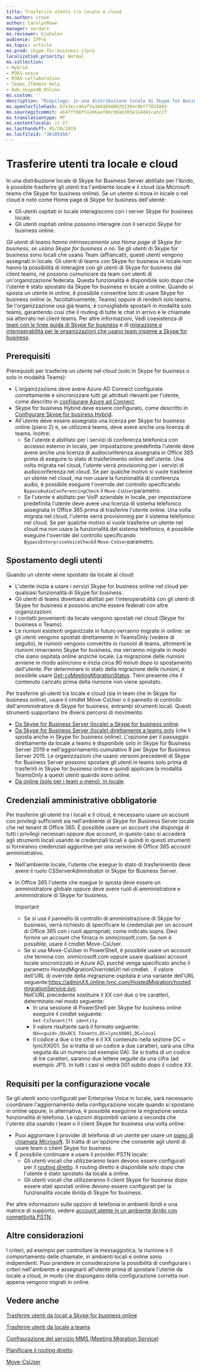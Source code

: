 ```yaml
---
title: Trasferire utenti tra locale e cloud
ms.author: crowe
author: CarolynRowe
manager: serdars
ms.reviewer: bjwhalen
audience: ITPro
ms.topic: article
ms.prod: skype-for-business-itpro
localization_priority: Normal
ms.collection:
- Hybrid
- M365-voice
- M365-collaboration
- Teams_ITAdmin_Help
- Adm_Skype4B_Online
ms.custom: ''
description: "Riepilogo: in una distribuzione locale di Skype for Business Server abilitato per l'ibrido, è possibile trasferire gli utenti tra l'ambiente locale e il cloud (sia a Microsoft teams che a Skype for business online)."
ms.openlocfilehash: b7e3ecc46af5a3043848d9291394c0bff7835883
ms.sourcegitcommit: ab47ff88f51a96aaf8bc99a6303e114d41ca5c2f
ms.translationtype: MT
ms.contentlocale: it-IT
ms.lasthandoff: 05/20/2019
ms.locfileid: "36185456"
---
```

# <a name="move-users-between-on-premises-and-cloud"></a>Trasferire utenti tra locale e cloud

In una distribuzione locale di Skype for Business Server abilitato per l'ibrido, è possibile trasferire gli utenti tra l'ambiente locale e il cloud (sia Microsoft teams che Skype for business online). Se un utente si trova in locale o nel cloud è noto come Home page di Skype for business dell'utente:

- Gli utenti ospitati in locale interagiscono con i server Skype for business locale.
- Gli utenti ospitati online possono interagire con il servizio Skype for business online.

*Gli utenti di teams hanno intrinsecamente una Home page di Skype for business, se usano Skype for business o no.* Se gli utenti di Skype for business sono locali che usano Team (affiancati), questi utenti vengono assegnati in locale. Gli utenti di teams con Skype for business in locale non hanno la possibilità di interagire con gli utenti di Skype for business dal client teams, né possono comunicare da team con utenti di un'organizzazione federata. Questa funzionalità è disponibile solo dopo che l'utente è stato spostato da Skype for business in locale a online. Quando si sposta un utente in online, è possibile consentire loro di usare Skype for business online (e, facoltativamente, Teams) oppure di renderli solo teams. Se l'organizzazione usa già teams, è consigliabile spostarli in modalità solo teams, garantendo così che il routing di tutte le chat in arrivo e le chiamate sia atterrato nel client teams. Per altre informazioni, Vedi coesistenza di [team con le linee guida di Skype for business](/microsoftteams/coexistence-chat-calls-presence) e di [migrazione e interoperabilità per le organizzazioni che usano team insieme a Skype for business](/microsoftteams/migration-interop-guidance-for-teams-with-skype).

## <a name="prerequisites"></a>Prerequisiti

Prerequisiti per trasferire un utente nel cloud (solo in Skype for business o solo in modalità Teams):

- L'organizzazione deve avere Azure AD Connect configurata correttamente e sincronizzare tutti gli attributi rilevanti per l'utente, come descritto in [configurare Azure ad Connect](configure-azure-ad-connect.md).
- Skype for business Hybrid deve essere configurato, come descritto in [Configurare Skype for business Hybrid](configure-federation-with-skype-for-business-online.md).
- All'utente deve essere assegnata una licenza per Skype for business online (piano 2) e, se utilizzerà teams, deve avere anche una licenza di teams.  Inoltre:
    - Se l'utente è abilitato per i servizi di conferenza telefonica con accesso esterno in locale, per impostazione predefinita l'utente deve avere anche una licenza di audioconferenza assegnata in Office 365 prima di eseguire lo stato di trasferimento online dell'utente. Una volta migrata nel cloud, l'utente verrà provisioning per i servizi di audioconferenza nel cloud. Se per qualche motivo si vuole trasferire un utente nel cloud, ma non usare la funzionalità di conferenza audio, è possibile eseguire l'override del controllo specificando `BypassAudioConferencingCheck` il `Move-CsUser`parametro.
    - Se l'utente è abilitato per VoIP aziendale in locale, per impostazione predefinita l'utente deve avere una licenza di sistema telefonico assegnata in Office 365 prima di trasferire l'utente online. Una volta migrata nel cloud, l'utente verrà provisioning per il sistema telefonico nel cloud. Se per qualche motivo si vuole trasferire un utente nel cloud ma non usare la funzionalità del sistema telefonico, è possibile eseguire l'override del controllo specificando `BypassEnterpriseVoiceCheck`il `Move-CsUser`parametro.


## <a name="moving-users"></a>Spostamento degli utenti

Quando un utente viene spostato da locale al cloud:

- L'utente inizia a usare i servizi Skype for business online nel cloud per qualsiasi funzionalità di Skype for business.
- Gli utenti di teams diventano abilitati per l'interoperabilità con gli utenti di Skype for business e possono anche essere federati con altre organizzazioni.
- I contatti provenienti da locale vengono spostati nel cloud (Skype for business o Teams).
- Le riunioni esistenti organizzate in futuro verranno migrate in online: se gli utenti vengono spostati direttamente in TeamsOnly (vedere di seguito), le riunioni vengono convertite in riunioni di teams, altrimenti le riunioni rimarranno Skype for business, ma verranno migrate in modo che siano ospitata online anziché locale.  La migrazione delle riunioni avviene in modo asincrono e inizia circa 90 minuti dopo lo spostamento dell'utente.  Per determinare lo stato della migrazione delle riunioni, è possibile usare [Get-csMeetingMigrationStatus](../../SfbOnline/audio-conferencing-in-office-365/setting-up-the-meeting-migration-service-mms.md#managing-mms). Tieni presente che il contenuto caricato prima della riunione non viene spostato.

Per trasferire gli utenti tra locale e cloud (sia in team che in Skype for business online), usare il cmdlet Move-CsUser o il pannello di controllo dell'amministratore di Skype for business, entrambi strumenti locali. Questi strumenti supportano tre diversi percorsi di movimento:

- [Da Skype for Business Server (locale) a Skype for business online](move-users-from-on-premises-to-skype-for-business-online.md).
- [Da Skype for Business Server (locale) direttamente a teams only](move-users-from-on-premises-to-teams.md) (che li sposta anche in Skype for business online).  L'opzione per il passaggio direttamente da locale a teams è disponibile solo in Skype for Business Server 2019 e nell'aggiornamento cumulativo 8 per Skype for Business Server 2015. Le organizzazioni che usano versioni precedenti di Skype for Business Server possono spostare gli utenti in teams solo prima di trasferirli in Skype for business online e quindi applicare la modalità TeamsOnly a questi utenti quando sono online.
- [Da online (solo per i team o meno), in locale](move-users-from-the-cloud-to-on-premises.md).

## <a name="required-administrative-credentials"></a>Credenziali amministrative obbligatorie

Per trasferire gli utenti tra i locali e il cloud, è necessario usare un account con privilegi sufficienti sia nell'ambiente di Skype for Business Server locale che nel tenant di Office 365. È possibile usare un account che disponga di tutti i privilegi necessari oppure due account, in questo caso si accederà agli strumenti locali usando le credenziali locali e quindi in questi strumenti si forniranno credenziali aggiuntive per una versione di Office 365 account amministrativo.  

- Nell'ambiente locale, l'utente che esegue lo stato di trasferimento deve avere il ruolo CSServerAdminstrator in Skype for Business Server.
- In Office 365 l'utente che esegue lo sposta deve essere un amministratore globale oppure deve avere ruoli di amministratore e amministratore di Skype for business.  

    > [!Important]
    > - Se si usa il pannello di controllo di amministrazione di Skype for business, verrà richiesto di specificare le credenziali per un account di Office 365 con i ruoli appropriati, come indicato sopra. Devi fornire un account che finisca in onmicrosoft.com. Se non è possibile, usare il cmdlet Move-CsUser.
    >- Se si usa Move-CsUser in PowerShell, è possibile usare un account che termina con. onmicrosoft.com oppure usare qualsiasi account locale sincronizzato in Azure AD, purché venga specificato anche il parametro HostedMigrationOverrideUrl nel cmdlet. . Il valore dell'URL di override della migrazione ospitata è una variante dell'URL seguente:https://adminXX.online.lync.com/HostedMigration/hostedmigrationService.svc<br>Nell'URL precedente sostituire il XX con due o tre caratteri, determinato nel modo seguente:
    >   - In una sessione di PowerShell per Skype for business online eseguire il cmdlet seguente:<br>`Get-CsTenant|ft identity`
    >    - Il valore risultante sarà il formato seguente:<br>`OU=<guid>,OU=OCS Tenants,DC=lyncXX001,DC=local`
    >    - Il codice a due o tre cifre è il XX contenuto nella sezione DC = lyncXX001. Se si tratta di un codice a due caratteri, sarà una cifra seguita da un numero (ad esempio 0A). Se si tratta di un codice di tre caratteri, saranno due lettere seguite da una cifra (ad esempio JP1). In tutti i casi si vedrà 001 subito dopo il codice XX.


## <a name="voice-configuration-requirements"></a>Requisiti per la configurazione vocale

Se gli utenti sono configurati per Enterprise Voice in locale, sarà necessario coordinare l'aggiornamento della configurazione vocale quando si spostano in online oppure, in alternativa, è possibile eseguirne la migrazione senza funzionalità di telefonia. Le opzioni disponibili variano a seconda che l'utente stia usando i team o il client Skype for business una volta online:

- Puoi aggiornare il provider di telefonia di un utente per usare un [piano di chiamata Microsoft](/microsoftteams/calling-plans-for-office-365). Si tratta di un'opzione che consente agli utenti di usare team o client Skype for business.
- È possibile continuare a usare il provider PSTN locale:
  - Gli utenti vocali che utilizzeranno team devono essere configurati per il [routing diretto](/microsoftteams/direct-routing-plan). Il routing diretto è disponibile solo dopo che l'utente è stato spostato da locale a online.
  - Gli utenti vocali che utilizzeranno il client Skype for business dopo essere stati spostati online devono essere configurati per la funzionalità vocale ibrida di Skype for business.

Per altre informazioni sulle opzioni di telefonia in ambienti ibridi e una matrice di supporto, vedere [account utente in un ambiente ibrido con connettività PSTN](/microsoftteams/direct-routing-user-accounts-in-a-hybrid-environment).

## <a name="other-considerations"></a>Altre considerazioni

I criteri, ad esempio per controllare la messaggistica, la riunione e il comportamento delle chiamate, in ambienti locali e online sono indipendenti. Puoi prendere in considerazione la possibilità di configurare i criteri nell'ambiente e assegnarli all'utente prima di spostare l'utente da locale a cloud, in modo che dispongano della configurazione corretta non appena vengono migrati in online.

## <a name="see-also"></a>Vedere anche

[Trasferire utenti da locali a Skype for business online](move-users-from-on-premises-to-skype-for-business-online.md)

[Trasferire utenti da locale a teams](move-users-from-on-premises-to-teams.md)

[Configurazione del servizio MMS (Meeting Migration Service)](../../SfbOnline/audio-conferencing-in-office-365/setting-up-the-meeting-migration-service-mms.md)

[Pianificare il routing diretto](/microsoftteams/direct-routing-plan)

[Move-CsUser](https://docs.microsoft.com/en-us/powershell/module/skype/move-csuser)
